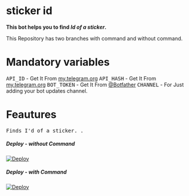 # sticker id

<b> This bot helps you to find <i>Id of a sticker</i>. </b>

<p> This Repository has two branches with command and without command. </p>

# Mandatory variables 

<tt>API_ID</tt> - Get It From [my.telegram.org](https://my.telegram.org)
<tt>API_HASH</tt> - Get It From [my.telegram.org](https://my.telegram.org) 
<tt>BOT_TOKEN</tt> - Get It From [@Botfather](https://t.me/BOTFATHER)
<tt>CHANNEL</tt> - For Just adding your bot updates channel. 



# Feautures 

<tt>Finds I'd of a sticker. . </tt>

 
 

##### Deploy - without Command

[![Deploy](https://www.herokucdn.com/deploy/button.svg)](https://heroku.com/deploy?template=https://github.com/JinnSulthan/Stickerid/tree/main)

##### Deploy - with Command
[![Deploy](https://www.herokucdn.com/deploy/button.svg)](https://heroku.com/deploy?template=https://github.com/JinnSulthan/stickerid/tree/Command)
